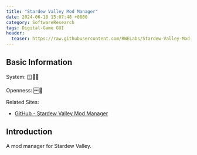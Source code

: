 ```yaml
---
title: "Stardew Valley Mod Manager"
date: 2024-06-18 15:07:48 +0800
category: SoftwareResearch
tags: Digital-Game GUI
header:
  teaser: https://raw.githubusercontent.com/RWELabs/Stardew-Valley-Mod-Manager/release-stable/web/SDVMM_Logo_WhiteFill.png
---
```


## Basic Information

System: 🪟🍎🐧

Openness: 🆓📖

Related Sites:

* [GitHub - Stardew Valley Mod Manager](https://github.com/RWELabs/Stardew-Valley-Mod-Manager/tree/release-stable)

## Introduction

A mod manager for Stardew Valley.

